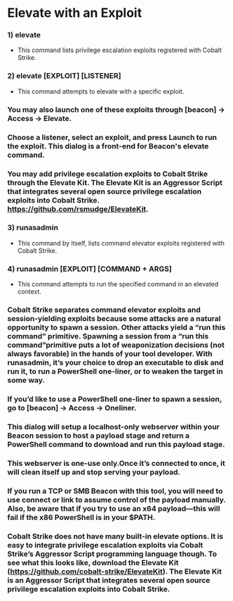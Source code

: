 # Elevate with an Exploit

### 1) elevate

- This command lists privilege escalation exploits registered with Cobalt Strike.

### 2) elevate [EXPLOIT] [LISTENER]

- This command attempts to elevate with a specific exploit.

### You may also launch one of these exploits through [beacon] -> Access -> Elevate.

### Choose a listener, select an exploit, and press Launch to run the exploit. This dialog is a front-end for Beacon's elevate command.

### You may add privilege escalation exploits to Cobalt Strike through the Elevate Kit. The Elevate Kit is an Aggressor Script that integrates several open source privilege escalation exploits into Cobalt Strike. https://github.com/rsmudge/ElevateKit.

### 3) runasadmin

 - This command by itself, lists command elevator exploits registered with Cobalt
Strike.

### 4) runasadmin [EXPLOIT] [COMMAND + ARGS]

 - This command attempts to run the specified
command in an elevated context.

### Cobalt Strike separates command elevator exploits and session-yielding exploits because some attacks are a natural opportunity to spawn a session. Other attacks yield a “run this command” primitive. Spawning a session from a “run this command”primitive puts a lot of weaponization decisions (not always favorable) in the hands of your tool developer. With runasadmin, it’s your choice to drop an executable to disk and run it, to run a PowerShell one-liner, or to weaken the target in some way.

### If you’d like to use a PowerShell one-liner to spawn a session, go to [beacon] -> Access -> Oneliner.

### This dialog will setup a localhost-only webserver within your Beacon session to host a payload stage and return a PowerShell command to download and run this payload stage.

### This webserver is one-use only.Once it’s connected to once, it will clean itself up and stop serving your payload.

### If you run a TCP or SMB Beacon with this tool, you will need to use connect or link to assume control of the payload manually. Also, be aware that if you try to use an x64 payload—this will fail if the x86 PowerShell is in your $PATH.

### Cobalt Strike does not have many built-in elevate options. It is easy to integrate privilege escalation exploits via Cobalt Strike’s Aggressor Script programming language though. To see what this looks like, download the Elevate Kit (https://github.com/cobalt-strike/ElevateKit). The Elevate Kit is an Aggressor Script that integrates several open source privilege escalation exploits into Cobalt Strike.
